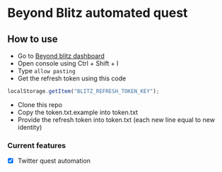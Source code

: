# Beyond Blitz automated quest

## How to use

- Go to [Beyond blitz dashboard](https://beyondblitz.app/dashboard)
- Open console using Ctrl + Shift + I
- Type 
``` allow pasting ```
- Get the refresh token using this code
```javascript
localStorage.getItem("BLITZ_REFRESH_TOKEN_KEY");
```
- Clone this repo
- Copy the token.txt.example into token.txt
- Provide the refresh token into token.txt (each new line equal to new identity)

### Current features

- [x] Twitter quest automation
